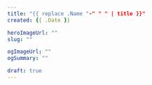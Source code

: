 ```yaml
---
title: "{{ replace .Name "-" " " | title }}"
created: {{ .Date }}

heroImageUrl: ""
slug: ""

ogImageUrl: ""
ogSummary: ""

draft: true
---
```

